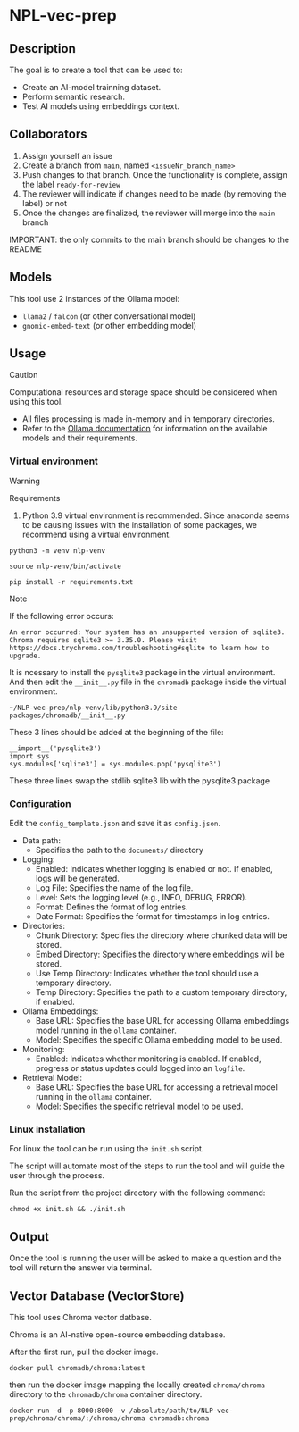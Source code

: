 # NPL-vec-prep

## Description
The goal is to create a tool that can be used to:
- Create an AI-model trainning dataset. 
- Perform semantic research.
- Test AI models using embeddings context.

## Collaborators
1. Assign yourself an issue
2. Create a branch from `main`, named `<issueNr_branch_name>`
3. Push changes to that branch. Once the functionality is complete, assign the label `ready-for-review`
4. The reviewer will indicate if changes need to be made (by removing the label) or not
5. Once the changes are finalized, the reviewer will merge into the `main` branch

IMPORTANT: the only commits to the main branch should be changes to the README

## Models
This tool use 2 instances of the Ollama model:

- `llama2` / `falcon` (or other conversational model)
- `gnomic-embed-text` (or other embedding model)

## Usage

> [!CAUTION]
Computational resources and storage space should be considered when using this tool.
- All files processing is made in-memory and in temporary directories.
- Refer to the [Ollama documentation](https://ollama.com/library) for information on the available models and their requirements.

### Virtual environment
> [!WARNING]
Requirements 

1. Python 3.9 virtual environment is recommended.
Since anaconda seems to be causing issues with the installation of some packages, we recommend using a virtual environment.
```
python3 -m venv nlp-venv
```
```
source nlp-venv/bin/activate
```
```
pip install -r requirements.txt
```

> [!NOTE]
If the following error occurs: 

```
An error occurred: Your system has an unsupported version of sqlite3. Chroma requires sqlite3 >= 3.35.0. Please visit https://docs.trychroma.com/troubleshooting#sqlite to learn how to upgrade.
```
It is ncessary to install the `pysqlite3` package in the virtual environment.
And then edit the `__init__.py` file in the `chromadb` package inside the virtual environment.
```
~/NLP-vec-prep/nlp-venv/lib/python3.9/site-packages/chromadb/__init__.py
```
These 3 lines should be added at the beginning of the file:
```
__import__('pysqlite3')
import sys
sys.modules['sqlite3'] = sys.modules.pop('pysqlite3')
```
These three lines swap the stdlib sqlite3 lib with the pysqlite3 package

### Configuration
Edit the `config_template.json` and save it as `config.json`.

- Data path:
    - Specifies the path to the `documents/` directory
- Logging:
    - Enabled: Indicates whether logging is enabled or not. If enabled, logs will be generated.
    - Log File: Specifies the name of the log file.
    - Level: Sets the logging level (e.g., INFO, DEBUG, ERROR).
    - Format: Defines the format of log entries.
    - Date Format: Specifies the format for timestamps in log entries.
- Directories:
    - Chunk Directory: Specifies the directory where chunked data will be stored.
    - Embed Directory: Specifies the directory where embeddings will be stored.
    - Use Temp Directory: Indicates whether the tool should use a temporary directory.
    - Temp Directory: Specifies the path to a custom temporary directory, if enabled.
- Ollama Embeddings:
    - Base URL: Specifies the base URL for accessing Ollama embeddings model running in the `ollama` container.
    - Model: Specifies the specific Ollama embedding model to be used.
- Monitoring:
    - Enabled: Indicates whether monitoring is enabled. If enabled, progress or status updates could logged into an `logfile`.
- Retrieval Model:
    - Base URL: Specifies the base URL for accessing a retrieval model running in the `ollama` container.
    - Model: Specifies the specific retrieval model to be used.

### Linux installation
For linux the tool can be run using the `init.sh` script. 

The script will automate most of the steps to run the tool and will guide the user through the process. 

Run the script from the project directory with the following command:
```
chmod +x init.sh && ./init.sh
```

## Output
Once the tool is running the user will be asked to make a question and the tool will return the answer via terminal.

## Vector Database (VectorStore)
 This tool uses Chroma vector datbase.

 Chroma is an AI-native open-source embedding database.

 After the first run, pull the docker image.
 ```
 docker pull chromadb/chroma:latest
 ```
 then run the docker image mapping the locally created `chroma/chroma` directory to the `chromadb/chroma` container directory.
 ```
 docker run -d -p 8000:8000 -v /absolute/path/to/NLP-vec-prep/chroma/chroma/:/chroma/chroma chromadb:chroma
 ```
 